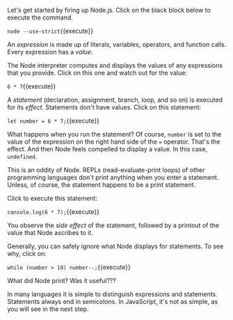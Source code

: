 Let's get started by firing up Node.js. Click on the black block below to execute the command.

`node --use-strict`{{execute}}

An *expression* is made up of literals, variables, operators, and function calls. Every expression has a *value*. 

The Node interpreter computes and displays the values of any expressions that you provide. Click on this one and watch out for the value:

`6 * 7`{{execute}}

A *statement* (declaration, assignment, branch, loop, and so on) is executed for its *effect*. Statements don't have values. Click on this statement:

`let number = 6 * 7;`{{execute}}

What happens when you run the statement? Of course, `number` is set to the value of the expression on the right hand side of the `=` operator. That's the effect. And then Node feels compelled to display a value. In this case, `undefined`.

This is an oddity of Node. REPLs (read-evaluate-print loops) of other programming languages don't print anything when you enter a statement. Unless, of course, the statement happens to be a print statement.

Click to execute this statement:

`console.log(6 * 7);`{{execute}}

You observe the *side effect* of the statement, followed by a printout of the value that Node ascribes to it. 

Generally, you can safely ignore what Node displays for statements. To see why, click on:

`while (number > 10) number--;`{{execute}}

What did Node print? Was it useful??? 

In many languages it is simple to distinguish expressions and statements. Statements always end in semicolons. In JavaScript, it's not as simple, as you will see in the next step. 






